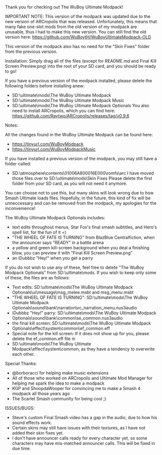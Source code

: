 Thank you for checking out The WuBoy Ultimate Modpack!

IMPORTANT NOTE: This version of the modpack was updated due to the new version of ARCropolis that was released.
Unfortunately, this means that many fake one-slot mods from the old version of my modpack are unusable, thus I had to make this new version.
You can still find the old version here: https://github.com/WuBoytH/WuBoyUltimateModpack-OLD

This version of the modpack also has no need for the "Skin Fixes" folder from the previous version.

Installation:
Simply drag all of the files (except for README.md and Final Kill Screen Preview.png) into the root of your SD card, and you should be ready to go!

If you have a previous version of the modpack installed, please delete the following folders before installing anew:
 - SD:\ultimate\mods\The WuBoy Ultimate Modpack
 - SD:\ultimate\mods\The WuBoy Ultimate Modpack Music
 - SD:\ultimate\mods\The WuBoy Ultimate Modpack Optionals
You also need to install ARCropolis, which you can find here: https://github.com/Raytwo/ARCropolis/releases/tag/v0.9.6

Notes:

All the changes found in the WuBoy Ultimate Modpack can be found here:
 - https://tinyurl.com/WuBoyModpack
 - https://tinyurl.com/WuBoyModpackMusic

If you have installed a previous version of the modpack, you may still have a folder called:
 - SD:\atmosphere\contents\01006A800016E000\romfs\arc
I have moved those files over to SD:\ultimate\mods\Skin Fixes
Please delete the first folder from your SD card, as you will not need it anymore.

You can choose not to use this, but many skins will look wrong due to how Smash Ultimate loads files.
Hopefully, in the future, this kind of fix will be unneccessary and can be removed from the modpack, my apologies for the inconvenience!

The WuBoy Ultimate Modpack Optionals includes:
 - text edits throughout menus, Star Fox's final smash subtitles, and Hero's spell list, for the fun of it =)
 - "THE WHEEL OF FATE IS TURNING" from BlazBlue Centralfiction, when the announcer says "READY" in a battle arena
 - a yellow and green kill-screen background when you deal a finishing blow, you can preview it with "Final Kill Screen Preview.png"
 - an iDubbbz "Hey!" when you get a parry

If you do not wish to use any of these, feel free to delete "The WuBoy Modpack Optionals" from SD:\ultimate\mods\.
If you wish to keep only some of these, the files are as follows:

 - Text edits: SD:\ultimate\mods\The WuBoy Ultimate Modpack Optionals\ui\message\msg_melee.msbt and msg_menu.msbt
 - "THE WHEEL OF FATE IS TURNING": SD:\ultimate\mods\The WuBoy Ultimate Modpack Optionals\sound\bank\narration\vc_narration_menu.nus3audio
 - iDubbbz "Hey!" parry: SD:\ultimate\mods\The WuBoy Ultimate Modpack Optionals\sound\bank\common\se_common.nus3audio
 - the final kill screen: SD:\ultimate\mods\The WuBoy Ultimate Modpack Optionals\effect\system\common\ef_common.eff
 - Special note for the kill screen: If it does not show up for you, please delete the ef_common.eff file in
 - SD:\ultimate\mods\The WuBoy Ultimate Modpack\effect\system\common\, as they have a tendency to overwrite each other.

Special Thanks:
 - @borboracci for helping make music extensions
 - All of those who worked on ARCropolis and Ultimate Mod Manager for helping me spark the idea to make a modpack
 - KGP and ShoopdaWooper for convincing me to make a Smash 4 modpack all those years ago
 - The Scarlet Smash community for being cool ;)

ISSUES/BUGS:

 - Steve's custom Final Smash video has a gap in the audio, due to how his sound effects work.
 - Certain skins may still have issues with their textures, as I have not added their skin fixes yet.
 - I don't have announcer calls ready for every character yet, so some characters may have mis-matched announcer calls. This will be fixed in due time.